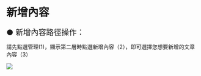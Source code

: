 # 新增內容

<div style="font-size:20px">● 新增內容路徑操作：</div>

請先點選管理(1)，顯示第二層時點選新增內容（2），即可選擇您想要新增的文章內容（3）

![](/_image/content/Q77L8bb.png)